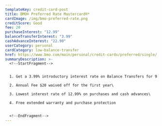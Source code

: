 ```yaml
---
templateKey: credit-card-post
title: BMO® Preferred Rate Mastercard®*
cardImage: /img/bmo-preferred-rate.png
creditScore: Good
fee: 20
purchaseInterest: "12.99"
balanceTransferInterest: "3.99"
cashAdvanceInterest: "22.90"
userCategory: personal
cardCategory: low-balance-transfer
href: https://www.bmo.com/main/personal/credit-cards/preferred/single/
summaryDescription: >-
  <!--StartFragment-->


  1. Get a 3.99% introductory interest rate on Balance Transfers for 9 months with a 1% transfer fee\

  2. Annual Fee $20 waived off for the first year\

  3. Lowest interest rate of 12.99% on purchases and cash advances\

  4. Free extended warranty and purchase protection


  <!--EndFragment-->
---
```


